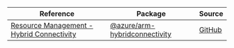 | Reference | Package | Source |
|---|---|---|
|[Resource Management - Hybrid Connectivity](arm-hybridconnectivity-readme.md)|[@azure/arm-hybridconnectivity](https://www.npmjs.com/package/@azure/arm-hybridconnectivity)|[GitHub](https://github.com/Azure/azure-sdk-for-js/blob/main/sdk/hybridconnectivity/arm-hybridconnectivity)|
